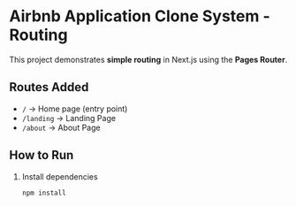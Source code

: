 # Airbnb Application Clone System - Routing

This project demonstrates **simple routing** in Next.js using the **Pages Router**.

## Routes Added
- `/` → Home page (entry point)
- `/landing` → Landing Page
- `/about` → About Page

## How to Run
1. Install dependencies  
   ```bash
   npm install
